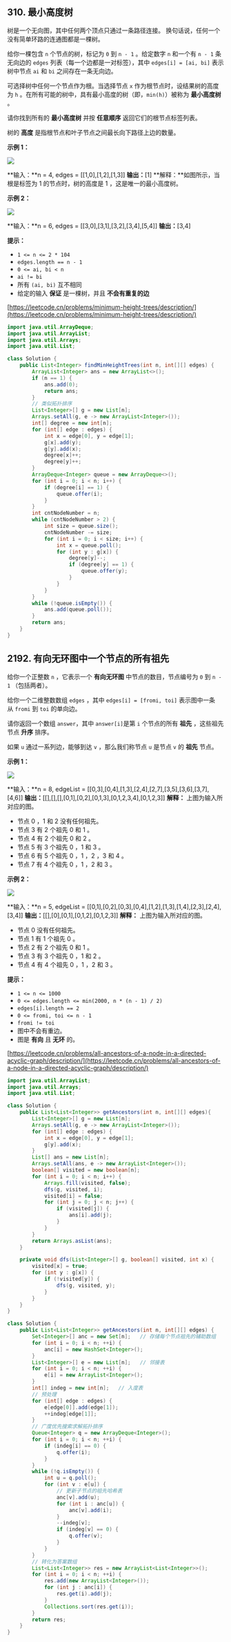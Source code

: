 310\. 最小高度树
-----------

树是一个无向图，其中任何两个顶点只通过一条路径连接。 换句话说，任何一个没有简单环路的连通图都是一棵树。

给你一棵包含 `n` 个节点的树，标记为 `0` 到 `n - 1` 。给定数字 `n` 和一个有 `n - 1` 条无向边的 `edges` 列表（每一个边都是一对标签），其中 `edges[i] = [ai, bi]` 表示树中节点 `ai` 和 `bi` 之间存在一条无向边。

可选择树中任何一个节点作为根。当选择节点 `x` 作为根节点时，设结果树的高度为 `h` 。在所有可能的树中，具有最小高度的树（即，`min(h)`）被称为 **最小高度树** 。

请你找到所有的 **最小高度树** 并按 **任意顺序** 返回它们的根节点标签列表。

树的 **高度** 是指根节点和叶子节点之间最长向下路径上边的数量。

**示例 1：**

![](https://assets.leetcode.com/uploads/2020/09/01/e1.jpg)

**输入：**n = 4, edges = \[\[1,0\],\[1,2\],\[1,3\]\]
**输出：**\[1\]
**解释：**如图所示，当根是标签为 1 的节点时，树的高度是 1 ，这是唯一的最小高度树。

**示例 2：**

![](https://assets.leetcode.com/uploads/2020/09/01/e2.jpg)

**输入：**n = 6, edges = \[\[3,0\],\[3,1\],\[3,2\],\[3,4\],\[5,4\]\]
**输出：**\[3,4\]

**提示：**

*   `1 <= n <= 2 * 104`
*   `edges.length == n - 1`
*   `0 <= ai, bi < n`
*   `ai != bi`
*   所有 `(ai, bi)` 互不相同
*   给定的输入 **保证** 是一棵树，并且 **不会有重复的边**

[https://leetcode.cn/problems/minimum-height-trees/description/](https://leetcode.cn/problems/minimum-height-trees/description/)

```java
import java.util.ArrayDeque;
import java.util.ArrayList;
import java.util.Arrays;
import java.util.List;

class Solution {
    public List<Integer> findMinHeightTrees(int n, int[][] edges) {
        ArrayList<Integer> ans = new ArrayList<>();
        if (n == 1) {
            ans.add(0);
            return ans;
        }
        // 类似拓扑排序
        List<Integer>[] g = new List[n];
        Arrays.setAll(g, e -> new ArrayList<Integer>());
        int[] degree = new int[n];
        for (int[] edge : edges) {
            int x = edge[0], y = edge[1];
            g[x].add(y);
            g[y].add(x);
            degree[x]++;
            degree[y]++;
        }
        ArrayDeque<Integer> queue = new ArrayDeque<>();
        for (int i = 0; i < n; i++) {
            if (degree[i] == 1) {
                queue.offer(i);
            }
        }
        int cntNodeNumber = n;
        while (cntNodeNumber > 2) {
            int size = queue.size();
            cntNodeNumber -= size;
            for (int i = 0; i < size; i++) {
                int x = queue.poll();
                for (int y : g[x]) {
                    degree[y]--;
                    if (degree[y] == 1) {
                        queue.offer(y);
                    }
                }
            }
        }
        while (!queue.isEmpty()) {
            ans.add(queue.poll());
        }
        return ans;
    }
}
```

2192\. 有向无环图中一个节点的所有祖先
----------------------

给你一个正整数 `n` ，它表示一个 **有向无环图** 中节点的数目，节点编号为 `0` 到 `n - 1` （包括两者）。

给你一个二维整数数组 `edges` ，其中 `edges[i] = [fromi, toi]` 表示图中一条从 `fromi` 到 `toi` 的单向边。

请你返回一个数组 `answer`，其中 `answer[i]`是第 `i` 个节点的所有 **祖先** ，这些祖先节点 **升序** 排序。

如果 `u` 通过一系列边，能够到达 `v` ，那么我们称节点 `u` 是节点 `v` 的 **祖先** 节点。

**示例 1：**

![](https://assets.leetcode.com/uploads/2019/12/12/e1.png)

**输入：**n = 8, edgeList = \[\[0,3\],\[0,4\],\[1,3\],\[2,4\],\[2,7\],\[3,5\],\[3,6\],\[3,7\],\[4,6\]\]
**输出：**\[\[\],\[\],\[\],\[0,1\],\[0,2\],\[0,1,3\],\[0,1,2,3,4\],\[0,1,2,3\]\]
**解释：**
上图为输入所对应的图。
- 节点 0 ，1 和 2 没有任何祖先。
- 节点 3 有 2 个祖先 0 和 1 。
- 节点 4 有 2 个祖先 0 和 2 。
- 节点 5 有 3 个祖先 0 ，1 和 3 。
- 节点 6 有 5 个祖先 0 ，1 ，2 ，3 和 4 。
- 节点 7 有 4 个祖先 0 ，1 ，2 和 3 。

**示例 2：**

![](https://assets.leetcode.com/uploads/2019/12/12/e2.png)

**输入：**n = 5, edgeList = \[\[0,1\],\[0,2\],\[0,3\],\[0,4\],\[1,2\],\[1,3\],\[1,4\],\[2,3\],\[2,4\],\[3,4\]\]
**输出：**\[\[\],\[0\],\[0,1\],\[0,1,2\],\[0,1,2,3\]\]
**解释：**
上图为输入所对应的图。
- 节点 0 没有任何祖先。
- 节点 1 有 1 个祖先 0 。
- 节点 2 有 2 个祖先 0 和 1 。
- 节点 3 有 3 个祖先 0 ，1 和 2 。
- 节点 4 有 4 个祖先 0 ，1 ，2 和 3 。

**提示：**

*   `1 <= n <= 1000`
*   `0 <= edges.length <= min(2000, n * (n - 1) / 2)`
*   `edges[i].length == 2`
*   `0 <= fromi, toi <= n - 1`
*   `fromi != toi`
*   图中不会有重边。
*   图是 **有向** 且 **无环** 的。

[https://leetcode.cn/problems/all-ancestors-of-a-node-in-a-directed-acyclic-graph/description/](https://leetcode.cn/problems/all-ancestors-of-a-node-in-a-directed-acyclic-graph/description/)

```java
import java.util.ArrayList;
import java.util.Arrays;
import java.util.List;

class Solution {
    public List<List<Integer>> getAncestors(int n, int[][] edges){
        List<Integer>[] g = new List[n];
        Arrays.setAll(g, e -> new ArrayList<Integer>());
        for (int[] edge : edges) {
            int x = edge[0], y = edge[1];
            g[y].add(x);
        }
        List[] ans = new List[n];
        Arrays.setAll(ans, e -> new ArrayList<Integer>());
        boolean[] visited = new boolean[n];
        for (int i = 0; i < n; i++) {
            Arrays.fill(visited, false);
            dfs(g, visited, i);
            visited[i] = false;
            for (int j = 0; j < n; j++) {
                if (visited[j]) {
                    ans[i].add(j);
                }
            }
        }
        return Arrays.asList(ans);
    }

    private void dfs(List<Integer>[] g, boolean[] visited, int x) {
        visited[x] = true;
        for (int y : g[x]) {
            if (!visited[y]) {
                dfs(g, visited, y);
            }
        }
    }
}
```

```java
class Solution {
    public List<List<Integer>> getAncestors(int n, int[][] edges) {
        Set<Integer>[] anc = new Set[n];   // 存储每个节点祖先的辅助数组
        for (int i = 0; i < n; ++i) {
            anc[i] = new HashSet<Integer>();
        }
        List<Integer>[] e = new List[n];   // 邻接表
        for (int i = 0; i < n; ++i) {
            e[i] = new ArrayList<Integer>();
        }
        int[] indeg = new int[n];   // 入度表
        // 预处理
        for (int[] edge : edges) {
            e[edge[0]].add(edge[1]);
            ++indeg[edge[1]];
        }
        // 广度优先搜索求解拓扑排序
        Queue<Integer> q = new ArrayDeque<Integer>();
        for (int i = 0; i < n; ++i) {
            if (indeg[i] == 0) {
                q.offer(i);
            }
        }
        while (!q.isEmpty()) {
            int u = q.poll();
            for (int v : e[u]) {
                // 更新子节点的祖先哈希表
                anc[v].add(u);
                for (int i : anc[u]) {
                    anc[v].add(i);
                }
                --indeg[v];
                if (indeg[v] == 0) {
                    q.offer(v);
                }
            }
        }
        // 转化为答案数组
        List<List<Integer>> res = new ArrayList<List<Integer>>();
        for (int i = 0; i < n; ++i) {
            res.add(new ArrayList<Integer>());
            for (int j : anc[i]) {
                res.get(i).add(j);
            }
            Collections.sort(res.get(i));
        }
        return res;
    }
}
```

